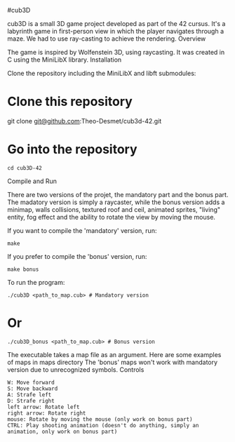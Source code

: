 #cub3D

cub3D is a small 3D game project developed as part of the 42 cursus. It's a labyrinth game in first-person view in which the player navigates through a maze. We had to use ray-casting to achieve the rendering.
Overview

The game is inspired by Wolfenstein 3D, using raycasting. It was created in C using the MiniLibX library.
Installation

Clone the repository including the MiniLibX and libft submodules:

# Clone this repository
git clone git@github.com:Theo-Desmet/cub3d-42.git

# Go into the repository
```cd cub3D-42```

Compile and Run

There are two versions of the projet, the mandatory part and the bonus part. The madatory version is simply a raycaster, while the bonus version adds a minimap, walls collisions, textured roof and ceil, animated sprites, "living" entity, fog effect and the ability to rotate the view by moving the mouse.

If you want to compile the 'mandatory' version, run:

```make```

If you prefer to compile the 'bonus' version, run:

```make bonus```

To run the program:

```./cub3D <path_to_map.cub> # Mandatory version```
# Or
```./cub3D_bonus <path_to_map.cub> # Bonus version```

The executable takes a map file as an argument. Here are some examples of maps in maps directory The 'bonus' maps won't work with mandatory version due to unrecognized symbols.
Controls

    W: Move forward
    S: Move backward
    A: Strafe left
    D: Strafe right
    left arrow: Rotate left
    right arrow: Rotate right
    mouse: Rotate by moving the mouse (only work on bonus part)
    CTRL: Play shooting animation (doesn't do anything, simply an animation, only work on bonus part)

